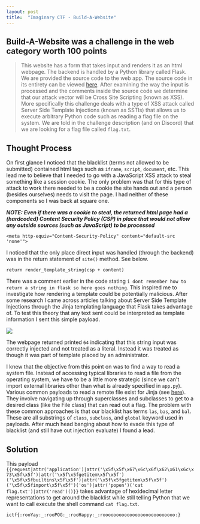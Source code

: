 ```yaml
---
layout: post
title:  "Imaginary CTF - Build-A-Website"
---
```


## Build-A-Website was a challenge in the web category worth 100 points
> This website has a form that takes input and renders it as an html webpage. The backend is handled by a Python library called Flask. We are provided the source code to the web app. The source code in its entirety can be viewed [here](https://raw.githubusercontent.com/crollins18/ccr-ctfwriteups/main/file-dumps/imaginary2021/build-a-website/app.py). After examining the way the input is processed and the comments inside the source code we determine that our attack vector will be Cross Site Scripting (known as XSS). More specifically this challenge deals with a type of XSS attack called Server Side Template Injections (known as SSTIs) that allows us to execute arbitrary Python code such as reading a flag file on the system. We are told in the challenge description (and on Discord) that we are looking for a flag file called `flag.txt`.

## Thought Process
On first glance I noticed that the blacklist (terms not allowed to be submitted) contained html tags such as `iframe`, `script`, `document`, etc. This lead me to believe that I needed to go with a JavaScript XSS attack to steal something like a session cookie. The only problem was that for this type of attack to work there needed to be a cookie the site hands out and a person (besides ourselves) needs to visit the page. I had neither of these components so I was back at square one.

***NOTE: Even if there was a cookie to steal, the returned html page had a (hardcoded) Content Security Policy (CSP) in place that would not allow any outside sources (such as JavaScript) to be processed***

`<meta http-equiv="Content-Security-Policy" content="default-src 'none'">`

I noticed that the only place direct input was handled (through the backend) was in the return statement of `site()` method. See below.

`return render_template_string(csp + content)`

There was a comment earlier in the code stating `i dont remember how to return a string in flask so here goes nothing`. This inspired me to investigate how rendering a template could be potentially malicious. After some research I came across articles talking about Server Side Template Injections through the Jinja templating language that Flask takes advantage of. To test this theory that any text sent could be interpreted as template information I sent this simple payload. 

![](https://i.imgur.com/38L3FEv.png)

The webpage returned printed `64` indicating that this string input was correctly injected and not treated as a literal. Instead it was treated as though it was part of template placed by an administrator.

I knew that the objective from this point on was to find a way to read a system file. Instead of accessing typical libraries to read a file from the operating system, we have to be a little more strategic (since we can't import external libraries other than what is already specified in `app.py`). Various common payloads to read a remote file exist for Jinja (see [here](https://github.com/swisskyrepo/PayloadsAllTheThings/blob/master/Server%20Side%20Template%20Injection/README.md#jinja2---read-remote-file)). They involve navigating up through superclasses and subclasses to get to a desired class (like the File class) that can read out a flag. The problem with these common approaches is that our blacklist has terms `las`, `bas`, and `bal`. These are all substrings of `class`, `subclass`, and `global` keyword used in payloads. After much head banging about how to evade this type of blacklist (and still have out injection evaluate) I found a lead.

## Solution

This payload `{{request|attr('application')|attr('\x5f\x5f\x67\x6c\x6f\x62\x61\x6c\x73\x5f\x5f')|attr('\x5f\x5fgetitem\x5f\x5f')('\x5f\x5fbuiltins\x5f\x5f')|attr('\x5f\x5fgetitem\x5f\x5f')('\x5f\x5fimport\x5f\x5f')('os')|attr('popen')('cat flag.txt')|attr('read')()}}` takes advantage of hexidecimal letter representations to get around the blacklist while still telling Python that we want to call execute the shell command `cat flag.txt`.

`ictf{:rooYay:_:rooPOG:_:rooHappy:_:rooooooooooooooooooooooooooo:}`
